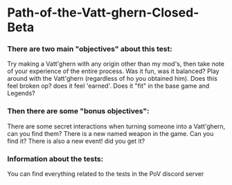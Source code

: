 # Path-of-the-Vatt-ghern-Closed-Beta

### There are two main "objectives" about this test:

Try making a Vatt'ghern with any origin other than my mod's, then take note of your experience of the entire process. Was it fun, was it balanced?
Play around with the Vatt'ghern (regardless of ho you obtained him). Does this feel broken op? does it feel 'earned'. Does it "fit" in the base game and Legends?

### Then there are some "bonus objectives":

There are some secret interactions when turning someone into a Vatt'ghern, can you find them?
There is a new named weapon in the game. Can you find it?
There is also a new event! did you get it?

### Information about the tests:
You can find everything related to the tests in the PoV discord server
